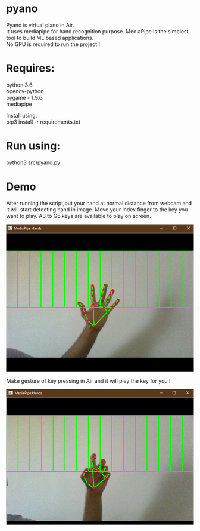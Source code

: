 # pyano
Pyano is virtual piano in Air. <br/>
It uses mediapipe for hand recognition purpose. MediaPipe is the simplest tool to build ML based applications. <br/>
No GPU is required to run the project !
# Requires:
python 3.6 <br/>opencv-python<br/> pygame - 1.9.6<br/> mediapipe <br/>

Install using: <br/> pip3 install -r requirements.txt<br/>


# Run using:
python3 src/pyano.py 

# Demo 
After running the script,put your hand at normal distance from webcam and it will start detecting hand in image.
Move your index finger to the key you want to play.
A3 to G5 keys are available to play on screen.

![not pressed state](https://github.com/jaykhatri0875/pyano/blob/master/sample/not_pressed.png?raw=true)

Make gesture of key pressing in Air and it will play the key for you !

![not pressed state](https://github.com/jaykhatri0875/pyano/blob/master/sample/pressed.png?raw=true)
